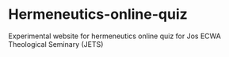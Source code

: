 # Hermeneutics-online-quiz
Experimental website for hermeneutics online quiz for Jos ECWA Theological Seminary (JETS)
